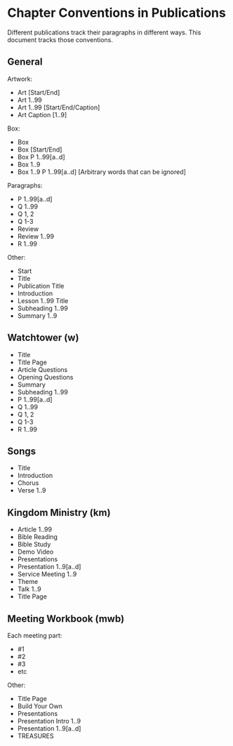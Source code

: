 # Chapter Conventions in Publications #

Different publications track their paragraphs in different ways. This document
tracks those conventions.


## General 

Artwork:
  - Art [Start/End]
  - Art 1..99 
  - Art 1..99 [Start/End/Caption]
  - Art Caption [1..9]

Box:
  - Box
  - Box [Start/End]
  - Box P 1..99[a..d]
  - Box 1..9
  - Box 1..9 P 1..99[a..d] [Arbitrary words that can be ignored]

Paragraphs:
  - P 1..99[a..d]
  - Q 1..99
  - Q 1, 2
  - Q 1-3
  - Review
  - Review 1..99
  - R 1..99

Other:
  - Start
  - Title
  - Publication Title
  - Introduction
  - Lesson 1..99 Title
  - Subheading 1..99
  - Summary 1..9


## Watchtower (w) 

  - Title
  - Title Page
  - Article Questions
  - Opening Questions
  - Summary
  - Subheading 1..99
  - P 1..99[a..d]
  - Q 1..99
  - Q 1, 2
  - Q 1-3
  - R 1..99


## Songs

  - Title
  - Introduction
  - Chorus
  - Verse 1..9


## Kingdom Ministry (km)

  - Article 1..99
  - Bible Reading
  - Bible Study 
  - Demo Video
  - Presentations
  - Presentation 1..9[a..d]
  - Service Meeting 1..9
  - Theme
  - Talk 1..9
  - Title Page


## Meeting Workbook (mwb) 

Each meeting part:
  - #1
  - #2
  - #3
  - etc

Other:
  - Title Page
  - Build Your Own
  - Presentations
  - Presentation Intro 1..9
  - Presentation 1..9[a..d]
  - TREASURES
